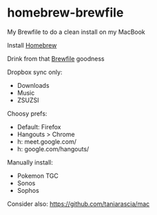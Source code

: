 # homebrew-brewfile
My Brewfile to do a clean install on my MacBook

Install [Homebrew](https://brew.sh/)

Drink from that [Brewfile](https://github.com/jeffpaul/homebrew-brewfile/blob/master/Brewfile) goodness

Dropbox sync only:
- Downloads
- Music
- ZSUZSI

Choosy prefs:
- Default: Firefox
- Hangouts > Chrome
- h: meet.google.com/
- h: google.com/hangouts/

Manually install:
- Pokemon TGC
- Sonos
- Sophos

Consider also: https://github.com/taniarascia/mac
